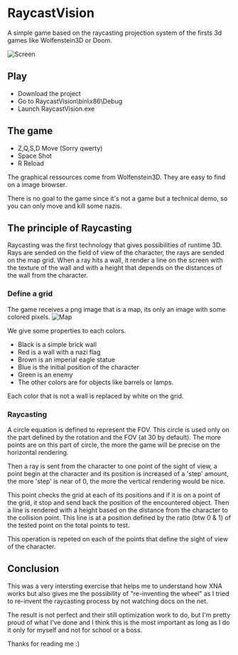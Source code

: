# RaycastVision
A simple game based on the raycasting projection system of the firsts 3d games like Wolfenstein3D or Doom.

![Screen](http://image.prntscr.com/image/7b458a5b8a0d4c82ab63df39481e707e.png)

## Play

* Download the project
* Go to RaycastVision\bin\x86\Debug
* Launch RaycastVision.exe

## The game

* Z,Q,S,D   Move (Sorry qwerty)
* Space     Shot
* R         Reload

The graphical ressources come from Wolfenstein3D.
They are easy to find on a image browser.

There is no goal to the game since it's not a game but a technical demo, so you can only move and kill some nazis.

## The principle of Raycasting

Raycasting was the first technology that gives possibilities of runtime 3D. Rays are sended on the field of view of the character, the rays are sended on the map grid. When a ray hits a wall, it render a line on the screen with the texture of the wall and with a height that depends on the distances of the wall from the character.

### Define a grid

The game receives a png image that is a map, its only an image with some colored pixels.
![Map](http://image.prntscr.com/image/641c320bfb404e6cb6d51b3fb26d51af.png)

We give some properties to each colors.
* Black is a simple brick wall
* Red is a wall with a nazi flag
* Brown is an imperial eagle statue
* Blue is the initial position of the character
* Green is an enemy
* The other colors are for objects like barrels or lamps.

Each color that is not a wall is replaced by white on the grid.

### Raycasting

A circle equation is defined to represent the FOV. This circle is used only on the part defined by the rotation and the FOV (at 30 by default). The more points are on this part of circle, the more the game will be precise on the horizontal rendering.

Then a ray is sent from the character to one point of the sight of view, a point begin at the character and its position is increased of a 'step' amount, the more 'step' is near of 0, the more the vertical rendering would be nice. 

This point checks the grid at each of its positions and if it is on a point of the grid, it stop and send back the position of the encountered object. Then a line is rendered with a height based on the distance from the character to the collision point. This line is at a position defined by the ratio (btw 0 & 1) of the tested point on the total points to test.

This operation is repeted on each of the points that define the sight of view of the character.

## Conclusion

This was a very intersting exercise that helps me to understand how XNA works but also gives me the possibility of "re-inventing the wheel" as I tried to re-invent the raycasting process by not watching docs on the net.

The result is not perfect and their still optimization work to do, but I'm pretty proud of what I've done and I think this is the most important as long as I do it only for myself and not for school or a boss.

Thanks for reading me :)
